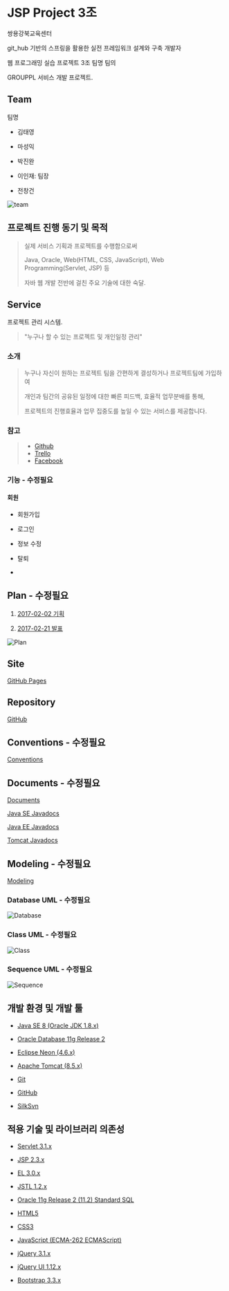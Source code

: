 # JSP Project 3조

쌍용강북교육센터

git_hub 기반의 스프링을 활용한 실전 프레임워크 설계와 구축 개발자

웹 프로그래밍 실습 프로젝트 3조 팀명 팀의

GROUPPL 서비스 개발 프로젝트.





## Team

팀명

- 김태영

- 마성익

- 박진완

- 이인재: 팀장

- 전창건

![team](http://sistfers.github.io/GROUPPL/documents/team.png)





## 프로젝트 진행 동기 및 목적

> 실제 서비스 기획과 프로젝트를 수행함으로써
>
> Java, Oracle, Web(HTML, CSS, JavaScript), Web Programming(Servlet, JSP) 등
>
> 자바 웹 개발 전반에 걸친 주요 기술에 대한 숙달.





## Service

프로젝트 관리 시스템.

> "누구나 할 수 있는 프로젝트 및 개인일정 관리"




### 소개

> 누구나 자신이 원하는 프로젝트 팀을 간편하게 결성하거나 프로젝트팀에 가입하여
>
> 개인과 팀간의 공유된 일정에 대한 빠른 피드백, 효율적 업무분배를 통해,
>
> 프로젝트의 진행효율과 업무 집중도를 높일 수 있는 서비스를 제공합니다.




### 참고

> - [Github](https://github.com)
> - [Trello](https://trello.com)
> - [Facebook](https://www.facebook.com)



### 기능 - 수정필요



#### 회원

- 회원가입
- 로그인

- 정보 수정

- 탈퇴

- 





## Plan - 수정필요

01. [2017-02-02 기획](http://sistfers.github.io/GROUPPL/documents/reports/20170202_planning.md)

14. [2017-02-21 발표](http://sistfers.github.io/GROUPPL/documents/reports/20170221_planning.md)

![Plan](http://sistfers.github.io/GROUPPL/documents/plan.png)



## Site

[GitHub Pages](http://sistfers.github.io/GROUPPL)





## Repository

[GitHub](http://github.com/sistfers/GROUPPL)





## Conventions - 수정필요

[Conventions]()





## Documents - 수정필요

[Documents](http://github.com/sistfers/GROUPPL)

[Java SE Javadocs](http://docs.oracle.com/javase/8/docs/api)

[Java EE Javadocs](http://docs.oracle.com/javaee/7/api)

[Tomcat Javadocs](http://tomcat.apache.org/tomcat-8.5-doc/api)





## Modeling - 수정필요

[Modeling](http://github.com/sistfers/GROUPPL)




### Database UML - 수정필요

![Database](http://sistfers.github.io/GROUPPL/modeling/database.png)




### Class UML - 수정필요

![Class](http://sistfers.github.io/GROUPPL/modeling/class.png)




### Sequence UML - 수정필요

![Sequence](http://sistfers.github.io/GROUPPL/modeling/sequence.png)





## 개발 환경 및 개발 툴

- [Java SE 8 (Oracle JDK 1.8.x)](http://jcp.org)

- [Oracle Database 11g Release 2](http://oracle.com)

- [Eclipse Neon (4.6.x)](http://eclipse.org)

- [Apache Tomcat (8.5.x)](http://tomcat.apache.org)

- [Git](http://git-scm.com)

- [GitHub](https://github.com)

- [SilkSvn](https://silksvn.com)





## 적용 기술 및 라이브러리 의존성

- [Servlet 3.1.x](http://jcp.org/en/jsr/detail?id=340)

- [JSP 2.3.x](http://jcp.org/en/jsr/detail?id=245)

- [EL 3.0.x](http://jcp.org/en/jsr/detail?id=341)

- [JSTL 1.2.x](http://jcp.org/en/jsr/detail?id=52)

- [Oracle 11g Release 2 (11.2) Standard SQL](http://docs.oracle.com/cd/E11882_01/server.112/e41084/ap_standard_sql.htm)

- [HTML5](http://w3.org/TR/html5)

- [CSS3](http://w3.org/TR/CSS)

- [JavaScript (ECMA-262 ECMAScript)](http://ecma-international.org/publications/standards/Ecma-262.htm)

- [jQuery 3.1.x](http://jquery.com)

- [jQuery UI 1.12.x](http://jqueryui.com)

- [Bootstrap 3.3.x](http://bootstrapk.com)






